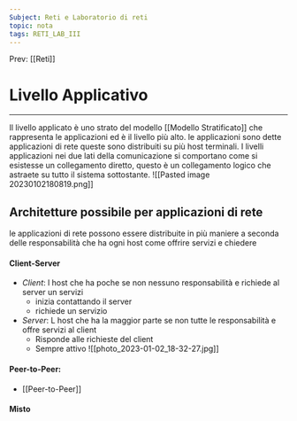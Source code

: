 ```yaml
---
Subject: Reti e Laboratorio di reti
topic: nota
tags: RETI_LAB_III
---
```


Prev: [[Reti]]

# Livello Applicativo
---

Il livello applicato è uno strato del modello [[Modello Stratificato]] che rappresenta le applicazioni ed è il livello più alto. le applicazioni sono dette applicazioni di rete queste sono distribuiti su più host terminali.
I livelli applicazioni nei due lati della comunicazione si comportano come si esistesse un collegamento diretto, questo è un collegamento logico che astraete su tutto il sistema sottostante. 
![[Pasted image 20230102180819.png]]


## Architetture possibile per applicazioni di rete
le applicazioni di rete possono essere distribuite in più maniere a seconda delle responsabilità che ha ogni host come offrire servizi e chiedere 
#### Client-Server
- _Client_: l host che ha poche se non nessuno responsabilità e richiede al server un servizi
	- inizia contattando il server
	- richiede un servizio
- _Server_: L host che ha la maggior parte se non tutte le responsabilità e offre servizi al client
	- Risponde alle richieste del client
	- Sempre attivo
![[photo_2023-01-02_18-32-27.jpg]]
#### Peer-to-Peer:
- [[Peer-to-Peer]]
#### Misto


